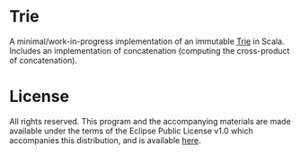 # Trie

A minimal/work-in-progress implementation of an immutable
[Trie](https://en.wikipedia.org/wiki/Trie) in Scala. Includes an implementation
of concatenation (computing the cross-product of concatenation).

# License

All rights reserved. This program and the accompanying materials are made
available under the terms of the Eclipse Public License v1.0 which accompanies
this distribution, and is available
[here](http://www.eclipse.org/legal/epl-v10.html).
